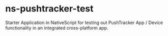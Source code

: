# ns-pushtracker-test
Starter Application in NativeScript for testing out PushTracker App / Device functionality in an integrated cross-platform app.
